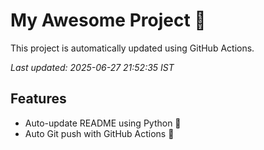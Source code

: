 # My Awesome Project 🚀

This project is automatically updated using GitHub Actions.

_Last updated: 2025-06-27 21:52:35 IST_

## Features
- Auto-update README using Python 🐍
- Auto Git push with GitHub Actions 🤖

